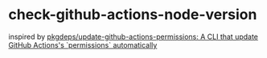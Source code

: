 # check-github-actions-node-version

inspired by [pkgdeps/update\-github\-actions\-permissions: A CLI that update GitHub Actions's \`permissions\` automatically](https://github.com/pkgdeps/update-github-actions-permissions)
